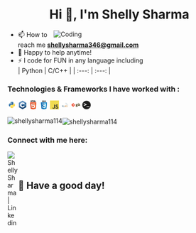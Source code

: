 <h1 align="center">Hi 👋, I'm Shelly Sharma</h1>


<img align="right" alt="Coding" width="400" src="https://cdn.dribbble.com/users/2646423/screenshots/5507196/computer.gif">


- 📫 How to reach me **shellysharma346@gmail.com**
- 💬 Happy to help anytime!
- ⚡ I code for FUN in any language including   
         | Python | C/C++ |
         | :---: | :---: |
 

### Technologies & Frameworks I have worked with : 

<code><img height="20" src="https://raw.githubusercontent.com/github/explore/80688e429a7d4ef2fca1e82350fe8e3517d3494d/topics/python/python.png"></code>
<code><img height="20" src="https://raw.githubusercontent.com/github/explore/80688e429a7d4ef2fca1e82350fe8e3517d3494d/topics/cpp/cpp.png"></code>
<code><img height="20" src="https://raw.githubusercontent.com/github/explore/80688e429a7d4ef2fca1e82350fe8e3517d3494d/topics/html/html.png"></code>
<code><img height="20" src="https://raw.githubusercontent.com/github/explore/5c058a388828bb5fde0bcafd4bc867b5bb3f26f3/topics/css/css.png"></code>
<code><img height="20" src="https://raw.githubusercontent.com/github/explore/80688e429a7d4ef2fca1e82350fe8e3517d3494d/topics/javascript/javascript.png"></code>
<code><img height="20" src="https://raw.githubusercontent.com/github/explore/80688e429a7d4ef2fca1e82350fe8e3517d3494d/topics/mysql/mysql.png"></code>
<code><img height="20" src="https://raw.githubusercontent.com/github/explore/80688e429a7d4ef2fca1e82350fe8e3517d3494d/topics/git/git.png"></code>
<code><img height="20" src="https://raw.githubusercontent.com/github/explore/80688e429a7d4ef2fca1e82350fe8e3517d3494d/topics/terminal/terminal.png"></code>


<p><img align="left" src="https://github-readme-stats.vercel.app/api/top-langs?username=shellysharma114&show_icons=true&locale=en&layout=compact" alt="shellysharma114" /></p>

<p><img align="center" src="https://github-readme-stats.vercel.app/api?username=shellysharma114&show_icons=true&locale=en" alt="shellysharma114" /></p>


### Connect with me here:  

<a href="https://www.linkedin.com/in/shelly-sharma-9172591b0/">
    <img align="left" alt="Shelly Sharma | Linkedin" width="24px" src="https://github.com/TheDudeThatCode/TheDudeThatCode/blob/master/Assets/Linkedin.svg" />
</a>

 
<br>
<br>



## :rainbow: Have a good day!
